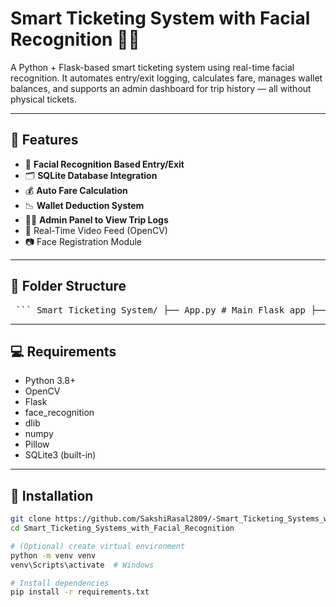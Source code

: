 # Smart Ticketing System with Facial Recognition 🎫🧠

A Python + Flask-based smart ticketing system using real-time facial recognition. It automates entry/exit logging, calculates fare, manages wallet balances, and supports an admin dashboard for trip history — all without physical tickets.

---

## 🚀 Features

- 👤 **Facial Recognition Based Entry/Exit**
- 🗂️ **SQLite Database Integration**
- 💰 **Auto Fare Calculation**
- 📉 **Wallet Deduction System**
- 🧑‍💼 **Admin Panel to View Trip Logs**
- 🎥 Real-Time Video Feed (OpenCV)
- 📷 Face Registration Module

---

## 📂 Folder Structure

<pre> ``` Smart_Ticketing_System/ ├── App.py # Main Flask app ├── face_recognition_module.py # Face recognition logic ├── fare_calculator.py # Fare calculation logic ├── database.py # SQLite3 database logic ├── templates/ # HTML files (Jinja2) │ ├── index.html │ ├── entry.html │ ├── exit.html │ └── admin.html ├── static/ # (Optional) CSS, JS, images ├── known_faces/ # Stored images of registered users └── README.md ``` </pre>

---

## 💻 Requirements

- Python 3.8+
- OpenCV
- Flask
- face_recognition
- dlib
- numpy
- Pillow
- SQLite3 (built-in)

---

## 🔧 Installation

```bash
git clone https://github.com/SakshiRasal2809/-Smart_Ticketing_Systems_with_Facial_Recognition.git
cd Smart_Ticketing_Systems_with_Facial_Recognition

# (Optional) create virtual environment
python -m venv venv
venv\Scripts\activate  # Windows

# Install dependencies
pip install -r requirements.txt

